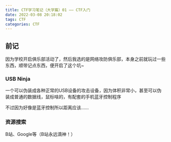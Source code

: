 ```yaml
---
title: CTF学习笔记（大学篇）01 —— CTF入门
date: 2022-03-08 20:18:02
tags: CTF
categories: CTF
---
```


## 前记

因为学校开启俱乐部活动了，然后我选的是网络攻防俱乐部，本身之前就玩过一些东西，顺带记点东西，便开启了这个坑~

### USB Ninja

一个可以伪装成各种正常的USB设备的攻击设备，因为体积非常小，甚至可以伪装成普通的数据线，鼠标啥的，有配套的手机蓝牙控制程序

不过因为好像是蓝牙控制所以距离应该……

### 资源搜索

B站、Google等（B站永远滴神！）

